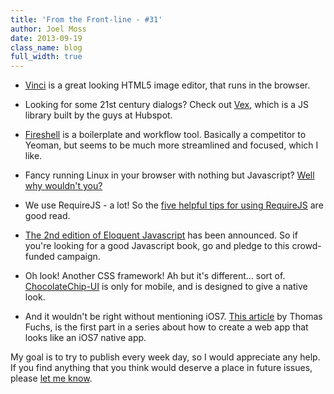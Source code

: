 ```yaml
---
title: 'From the Front-line - #31'
author: Joel Moss
date: 2013-09-19
class_name: blog
full_width: true
---
```


- [Vinci](http://vinci.io/) is a great looking HTML5 image editor, that runs in the browser.

- Looking for some 21st century dialogs? Check out [Vex](http://github.hubspot.com/vex/docs/welcome/), which is a JS library built by the guys at Hubspot.

- [Fireshell](http://getfireshell.com/) is a boilerplate and workflow tool. Basically a competitor to Yeoman, but seems to be much more streamlined and focused, which I like.

- Fancy running Linux in your browser with nothing but Javascript? [Well why wouldn't you?](http://s-macke.github.io/jor1k/)

- We use RequireJS - a lot! So the [five helpful tips for using RequireJS](http://tech.pro/blog/1561/five-helpful-tips-when-using-requirejs) are good read.

- [The 2nd edition of Eloquent Javascript](https://eloquentjavascript.net/2nd_edition/) has been announced. So if you're looking for a good Javascript book, go and pledge to this crowd-funded campaign.

- Oh look! Another CSS framework! Ah but it's different... sort of. [ChocolateChip-UI](http://www.chocolatechip-ui.com/) is only for mobile, and is designed to give a native look.

- And it wouldn't be right without mentioning iOS7. [This article](http://mir.aculo.us/2013/09/16/how-to-create-a-web-app-that-looks-like-a-ios7-native-app-part-1/) by Thomas Fuchs, is the first part in a series about how to create a web app that looks like an iOS7 native app.

My goal is to try to publish every week day, so I would appreciate any help. If you find anything that you think would deserve a place in future issues, please [let me know](mailto:jmoss@codio.com).